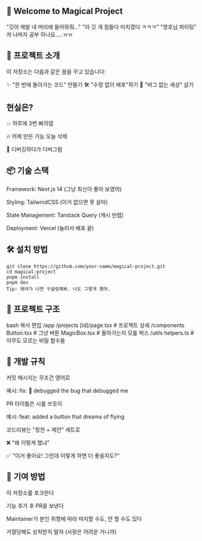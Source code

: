 ## 🦄 Welcome to Magical Project

"깃아 제발 내 머리에 들어와줘..."
"아 깃 개 힘들다 미치겠다 ㅋㅋㅋ"
"영호님 파이팅"
저 나머지 공부 하나요.....ㅠㅠ

## 🚀 프로젝트 소개

이 저장소는 다음과 같은 꿈을 꾸고 있습니다:

✨ "한 번에 돌아가는 코드" 만들기
🛠 "수정 없이 배포"하기
🥹 "버그 없는 세상" 살기

## 현실은?

💥 하루에 3번 삐걱댐

🔥 어제 만든 기능 오늘 삭제

🫠 디버깅하다가 디버그됨

## 📦 기술 스택

Framework: Next.js 14 (그냥 최신이 좋아 보였어)

Styling: TailwindCSS (이거 없으면 못 살아)

State Management: Tanstack Query (캐시 만렙)

Deployment: Vercel (눌러서 배포 끝)

## 🛠 설치 방법

```
git clone https://github.com/your-name/magical-project.git
cd magical-project
pnpm install
pnpm dev
Tip: 에러가 나면 구글링해봐. 나도 그렇게 했어.
```

## 🤯 프로젝트 구조

bash
복사
편집
/app
/projects
[id]/page.tsx # 프로젝트 상세
/components
Button.tsx # 그냥 버튼
MagicBox.tsx # 돌아가는지 모를 박스
/utils
helpers.ts # 아무도 모르는 비밀 함수들

## 📝 개발 규칙

커밋 메시지는 무조건 영어로

예시: fix: 🐛 debugged the bug that debugged me

PR 타이틀은 시를 쓰듯이

예시: feat: added a button that dreams of flying

코드리뷰는 "칭찬 + 제안" 세트로

❌ "왜 이렇게 했냐"

✅ "이거 좋아요! 그런데 이렇게 하면 더 좋을지도?"

## 🙏 기여 방법

이 저장소를 포크한다

기능 추가 후 PR을 보낸다

Maintainer가 본인 취향에 따라 머지할 수도, 안 할 수도 있다

거절당해도 상처받지 말자 (사랑은 어려운 거니까)
